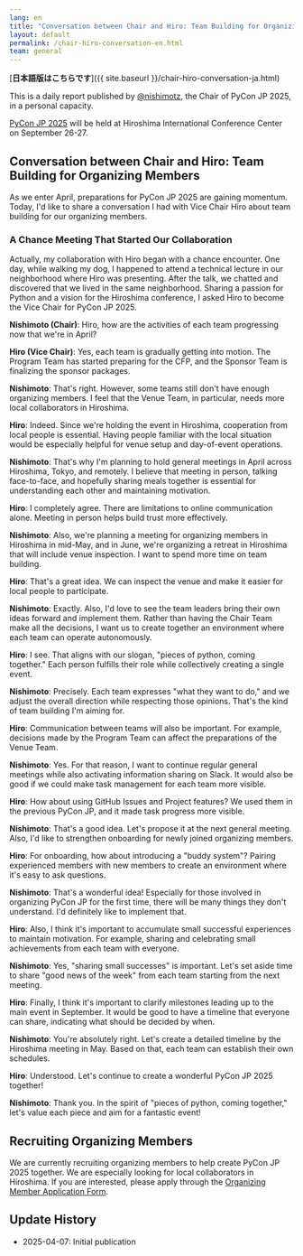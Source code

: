 ```yaml
---
lang: en
title: "Conversation between Chair and Hiro: Team Building for Organizing Members"
layout: default
permalink: /chair-hiro-conversation-en.html
team: general
---
```


[**日本語版はこちらです**]({{ site.baseurl }}/chair-hiro-conversation-ja.html)

This is a daily report published by [@nishimotz](https://d.nishimotz.com/aboutme), the Chair of PyCon JP 2025, in a personal capacity.

[PyCon JP 2025](https://2025.pycon.jp/) will be held at Hiroshima International Conference Center on September 26-27.

## Conversation between Chair and Hiro: Team Building for Organizing Members

As we enter April, preparations for PyCon JP 2025 are gaining momentum. Today, I'd like to share a conversation I had with Vice Chair Hiro about team building for our organizing members.

### A Chance Meeting That Started Our Collaboration

Actually, my collaboration with Hiro began with a chance encounter. One day, while walking my dog, I happened to attend a technical lecture in our neighborhood where Hiro was presenting. After the talk, we chatted and discovered that we lived in the same neighborhood. Sharing a passion for Python and a vision for the Hiroshima conference, I asked Hiro to become the Vice Chair for PyCon JP 2025.

**Nishimoto (Chair)**: Hiro, how are the activities of each team progressing now that we're in April?

**Hiro (Vice Chair)**: Yes, each team is gradually getting into motion. The Program Team has started preparing for the CFP, and the Sponsor Team is finalizing the sponsor packages.

**Nishimoto**: That's right. However, some teams still don't have enough organizing members. I feel that the Venue Team, in particular, needs more local collaborators in Hiroshima.

**Hiro**: Indeed. Since we're holding the event in Hiroshima, cooperation from local people is essential. Having people familiar with the local situation would be especially helpful for venue setup and day-of-event operations.

**Nishimoto**: That's why I'm planning to hold general meetings in April across Hiroshima, Tokyo, and remotely. I believe that meeting in person, talking face-to-face, and hopefully sharing meals together is essential for understanding each other and maintaining motivation.

**Hiro**: I completely agree. There are limitations to online communication alone. Meeting in person helps build trust more effectively.

**Nishimoto**: Also, we're planning a meeting for organizing members in Hiroshima in mid-May, and in June, we're organizing a retreat in Hiroshima that will include venue inspection. I want to spend more time on team building.

**Hiro**: That's a great idea. We can inspect the venue and make it easier for local people to participate.

**Nishimoto**: Exactly. Also, I'd love to see the team leaders bring their own ideas forward and implement them. Rather than having the Chair Team make all the decisions, I want us to create together an environment where each team can operate autonomously.

**Hiro**: I see. That aligns with our slogan, "pieces of python, coming together." Each person fulfills their role while collectively creating a single event.

**Nishimoto**: Precisely. Each team expresses "what they want to do," and we adjust the overall direction while respecting those opinions. That's the kind of team building I'm aiming for.

**Hiro**: Communication between teams will also be important. For example, decisions made by the Program Team can affect the preparations of the Venue Team.

**Nishimoto**: Yes. For that reason, I want to continue regular general meetings while also activating information sharing on Slack. It would also be good if we could make task management for each team more visible.

**Hiro**: How about using GitHub Issues and Project features? We used them in the previous PyCon JP, and it made task progress more visible.

**Nishimoto**: That's a good idea. Let's propose it at the next general meeting. Also, I'd like to strengthen onboarding for newly joined organizing members.

**Hiro**: For onboarding, how about introducing a "buddy system"? Pairing experienced members with new members to create an environment where it's easy to ask questions.

**Nishimoto**: That's a wonderful idea! Especially for those involved in organizing PyCon JP for the first time, there will be many things they don't understand. I'd definitely like to implement that.

**Hiro**: Also, I think it's important to accumulate small successful experiences to maintain motivation. For example, sharing and celebrating small achievements from each team with everyone.

**Nishimoto**: Yes, "sharing small successes" is important. Let's set aside time to share "good news of the week" from each team starting from the next meeting.

**Hiro**: Finally, I think it's important to clarify milestones leading up to the main event in September. It would be good to have a timeline that everyone can share, indicating what should be decided by when.

**Nishimoto**: You're absolutely right. Let's create a detailed timeline by the Hiroshima meeting in May. Based on that, each team can establish their own schedules.

**Hiro**: Understood. Let's continue to create a wonderful PyCon JP 2025 together!

**Nishimoto**: Thank you. In the spirit of "pieces of python, coming together," let's value each piece and aim for a fantastic event!

## Recruiting Organizing Members

We are currently recruiting organizing members to help create PyCon JP 2025 together. We are especially looking for local collaborators in Hiroshima. If you are interested, please apply through the [Organizing Member Application Form](https://forms.gle/7irqYKhZVj7AY7LfA).

## Update History

- 2025-04-07: Initial publication
